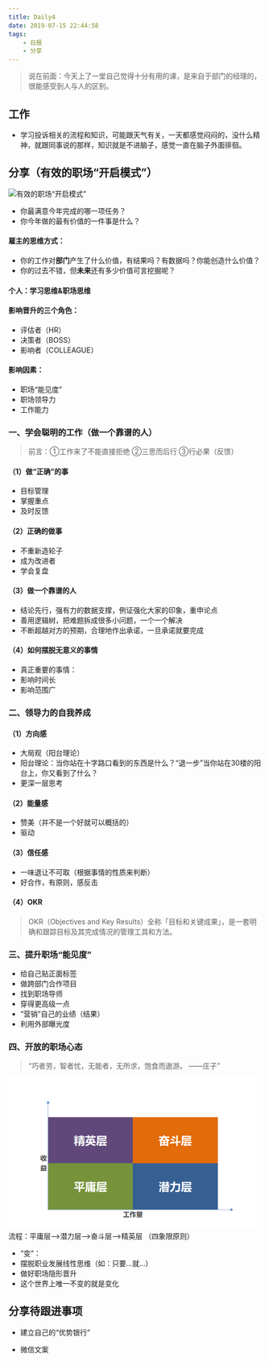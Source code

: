 ```yaml
---
title: Daily4
date: 2019-07-15 22:44:58
tags:
    - 日报
    - 分享
---
```


> 说在前面：今天上了一堂自己觉得十分有用的课，是来自于部门的经理的，很能感受到人与人的区别。

<!-- more -->

## 工作

* 学习投诉相关的流程和知识，可能跟天气有关，一天都感觉闷闷的，没什么精神，就跟同事说的那样，知识就是不进脑子，感觉一直在脑子外面徘徊。

## 分享（有效的职场“开启模式”）

![有效的职场“开启模式”][1]

* 你最满意今年完成的哪一项任务？
* 你今年做的最有价值的一件事是什么？

#### **雇主的思维方式：**

* 你的工作对**部门**产生了什么价值，有结果吗？有数据吗？你能创造什么价值？
* 你的过去不错，但**未来**还有多少价值可言挖掘呢？

#### **个人：学习思维&职场思维**

#### **影响晋升的三个角色：**

* 评估者（HR）
* 决策者（BOSS）
* 影响者（COLLEAGUE）

#### **影响因素：**

* 职场“能见度”
* 职场领导力
* 工作能力

### 一、学会聪明的工作（做一个靠谱的人）

> 前言：①工作来了不能直接拒绝 ②三思而后行 ③行必果（反馈）

#### （1）做“正确”的事

* 目标管理
* 掌握重点
* 及时反馈

#### （2）正确的做事

* 不重新造轮子
* 成为改进者
* 学会复盘

#### **（3）做一个靠谱的人**

* 结论先行，强有力的数据支撑，例证强化大家的印象，重申论点
* 善用逻辑树，把难题拆成很多小问题，一个一个解决
* 不断超越对方的预期，合理地作出承诺，一旦承诺就要完成

#### （4）如何摆脱无意义的事情

* 真正重要的事情：
 * 影响时间长
 * 影响范围广

### 二、领导力的自我养成

#### （1）方向感

* 大局观（阳台理论）
 * 阳台理论：当你站在十字路口看到的东西是什么？“退一步”当你站在30楼的阳台上，你又看到了什么？
* 更深一层思考

#### （2）能量感

* 赞美（并不是一个好就可以概括的）
* 驱动

#### （3）信任感

* 一味退让不可取（根据事情的性质来判断）
* 好合作，有原则，感反击

#### （4）OKR

> OKR（Objectives and Key Results）全称「目标和关键成果」，是一套明确和跟踪目标及其完成情况的管理工具和方法。

### 三、提升职场“能见度”

* 给自己贴正面标签
* 做跨部门合作项目
* 找到职场导师
* 穿得更高级一点
* “营销”自己的业绩（结果）
* 利用外部曝光度

### 四、开放的职场心态

> “巧者劳，智者忧，无能者，无所求，饱食而遨游。    ——庄子”

![四象限原则][2]
流程：平庸层——>潜力层——>奋斗层——>精英层
（四象限原则）

* “变”：
 * 摆脱职业发展线性思维（如：只要...就...）
 * 做好职场隐形晋升
 * 这个世界上唯一不变的就是变化
 

## 分享待跟进事项

* 建立自己的“优势银行”
* 微信文案


  [1]: https://github.com/FrannieYi/Blogimage/blob/master/Blogimage/%E6%9C%89%E6%95%88%E7%9A%84%E8%81%8C%E5%9C%BA%E5%BC%80%E5%90%AF%E6%A8%A1%E5%BC%8F.jpg?raw=true
  [2]: https://github.com/FrannieYi/Blogimage/blob/master/Blogimage/%E5%9B%9B%E8%B1%A1%E9%99%90%E5%8E%9F%E5%88%99.PNG?raw=true
